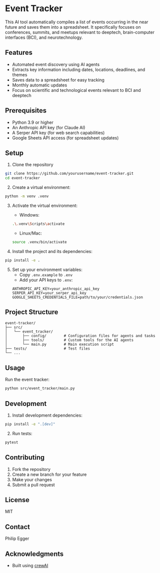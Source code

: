 # Event Tracker

This AI tool automatically compiles a list of events occurring in the near future and saves them into a spreadsheet. It specifically focuses on conferences, summits, and meetups relevant to deeptech, brain-computer interfaces (BCI), and neurotechnology.

## Features

- Automated event discovery using AI agents
- Extracts key information including dates, locations, deadlines, and themes
- Saves data to a spreadsheet for easy tracking
- Monthly automatic updates
- Focus on scientific and technological events relevant to BCI and deeptech

## Prerequisites

- Python 3.9 or higher
- An Anthropic API key (for Claude AI)
- A Serper API key (for web search capabilities)
- Google Sheets API access (for spreadsheet updates)

## Setup

1. Clone the repository
```bash
git clone https://github.com/yourusername/event-tracker.git
cd event-tracker
```

2. Create a virtual environment:
```bash
python -m venv .venv
```

3. Activate the virtual environment:
   - Windows:
   ```bash
   .\.venv\Scripts\activate
   ```
   - Linux/Mac:
   ```bash
   source .venv/bin/activate
   ```

4. Install the project and its dependencies:
```bash
pip install -e .
```

5. Set up your environment variables:
   - Copy `.env.example` to `.env`
   - Add your API keys to `.env`:
   ```
   ANTHROPIC_API_KEY=your_anthropic_api_key
   SERPER_API_KEY=your_serper_api_key
   GOOGLE_SHEETS_CREDENTIALS_FILE=path/to/your/credentials.json
   ```

## Project Structure

```
event-tracker/
├── src/
│   └── event_tracker/
│       ├── config/        # Configuration files for agents and tasks
│       ├── tools/         # Custom tools for the AI agents
│       └── main.py        # Main execution script
├── tests/                 # Test files
└── ...
```

## Usage

Run the event tracker:
```bash
python src/event_tracker/main.py
```

## Development

1. Install development dependencies:
```bash
pip install -e ".[dev]"
```

2. Run tests:
```bash
pytest
```

## Contributing

1. Fork the repository
2. Create a new branch for your feature
3. Make your changes
4. Submit a pull request

## License

MIT

## Contact

Philip Egger

## Acknowledgments

- Built using [crewAI](https://docs.crewai.com/)